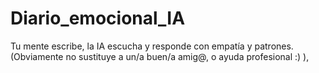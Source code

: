 # Diario_emocional_IA
Tu mente escribe, la IA escucha y responde con empatía y patrones. (Obviamente no sustituye a un/a buen/a amig@, o ayuda profesional :) ),
